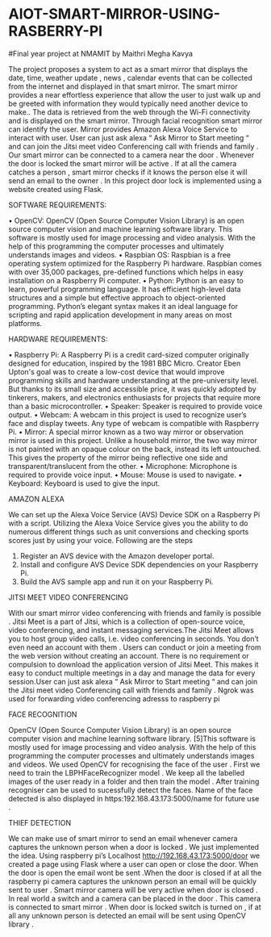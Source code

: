 # AIOT-SMART-MIRROR-USING-RASBERRY-PI
#Final year project at NMAMIT by Maithri Megha Kavya

The project proposes a system to act as a smart mirror that displays the date, time, weather update , news , calendar events that can be collected from the internet and displayed in that smart mirror. The smart mirror provides a near effortless experience that allow the user to just walk up and be greeted with information they would typically need another device to make.. The data is retrieved from the web through the Wi-Fi connectivity and is displayed on the smart mirror. Through facial recognition smart mirror can identify the user. Mirror provides Amazon Alexa Voice Service to interact with user. User can just ask alexa “ Ask Mirror to Start meeting “ and can join the Jitsi meet video Conferencing call with friends and family .
Our smart mirror can be connected to a camera near the door . Whenever the door is locked the smart mirror will be active . If at all the camera catches a person , smart mirror  checks if it knows the person else it will send an email  to the owner . In this project door lock is implemented using a website created using Flask.

SOFTWARE REQUIREMENTS:

•	OpenCV: OpenCV (Open Source Computer Vision Library) is an open source computer vision and machine learning software library. This software is mostly used for image processing and video analysis. With the help of this programming the computer processes and ultimately understands images and videos. 
•	Raspbian OS: Raspbian is a free operating system optimized for the Raspberry Pi hardware. Raspbian comes with over 35,000 packages, pre-defined functions which helps in easy installation on a Raspberry Pi computer. 
•	Python: Python is an easy to learn, powerful programming language. It has efficient high-level data structures and a simple but effective approach to object-oriented programming. Python’s elegant syntax makes it an ideal language for scripting and rapid application development in many areas on most platforms.

HARDWARE REQUIREMENTS:

•	Raspberry Pi: A Raspberry Pi is a credit card-sized computer originally designed for education, inspired by the 1981 BBC Micro. Creator Eben Upton's goal was to create a low-cost device that would improve programming skills and hardware understanding at the pre-university level. But thanks to its small size and accessible price, it was quickly adopted by tinkerers, makers, and electronics enthusiasts for projects that require more than a basic microcontroller.
•	Speaker: Speaker is required to provide voice output.
•	Webcam: A webcam in this project is used to recognize user’s face and display tweets. Any type of webcam is compatible with Raspberry Pi.
•	Mirror: A special mirror known as a two way mirror or observation mirror is used in this project. Unlike a household mirror, the two way mirror is not painted with an opaque colour on the back, instead its left untouched. This gives the property of the mirror being reflective one side and transparent/translucent from the other.
•	Microphone: Microphone is required to provide voice input.
•	Mouse: Mouse is used to navigate.
•	Keyboard: Keyboard is used to give the input.


AMAZON ALEXA

We can set up the Alexa Voice Service (AVS) Device SDK on a Raspberry Pi with a script. Utilizing the Alexa Voice Service gives you the ability to do numerous different things such 
as unit conversions and checking sports scores just by using your voice. Following are the steps
1. Register an AVS device with the Amazon developer portal.
2. Install and configure AVS Device SDK dependencies on your  Raspberry Pi.
3. Build the AVS sample app and run it on your Raspberry Pi.
 
 
 JITSI MEET VIDEO CONFERENCING 

With our smart mirror video conferencing with friends and family is possible . Jitsi Meet is a part of Jitsi, which is a collection of open-source voice, video conferencing, and instant messaging services.The Jitsi Meet allows you to host group video calls, i.e. video conferencing in seconds. You don’t even need an account with them . Users can conduct or join a meeting from the web version without creating an account. There is no requirement or compulsion to download the application version of Jitsi Meet. This makes it easy to conduct multiple meetings in a day and manage the data for every session.User can just ask alexa “ Ask Mirror to Start meeting “ and can join the Jitsi meet video Conferencing call with friends and family . Ngrok was used for forwarding video conferencing adresss to raspberry pi 


FACE RECOGNITION

OpenCV (Open Source Computer Vision Library) is an open source computer vision and machine learning software library. [5]This software is mostly used for image processing and video analysis. With the help of this programming the computer processes and ultimately understands images and videos. We used OpenCV for recognising the face of the user .
First we need to train the LBPHFaceRecognizer model . We keep all the labelled images of the user ready in a folder and then train the model . After training recogniser can be used to sucessfully detect the faces. Name of the face detected is also displayed in https:192.168.43.173:5000/name for future use .


THIEF DETECTION

We can make use of smart mirror to send an email whenever camera captures the unknown person when a door is locked . We just implemented the idea. Using raspberry pi’s Localhost http://192.168.43.173:5000/door we created a page using Flask where a user can open or close the door.
When the door is open the email wont be sent .When the door is closed if at all the raspberry pi camera captures the unknown person an email will be quickly sent to user . Smart mirror camera will be very active when door is closed . 
In real world a switch and a camera can be placed in the door . This camera is connected to smart mirror . When door is locked switch is turned on , if at all any unknown person is detected an email will be sent using OpenCV library .








